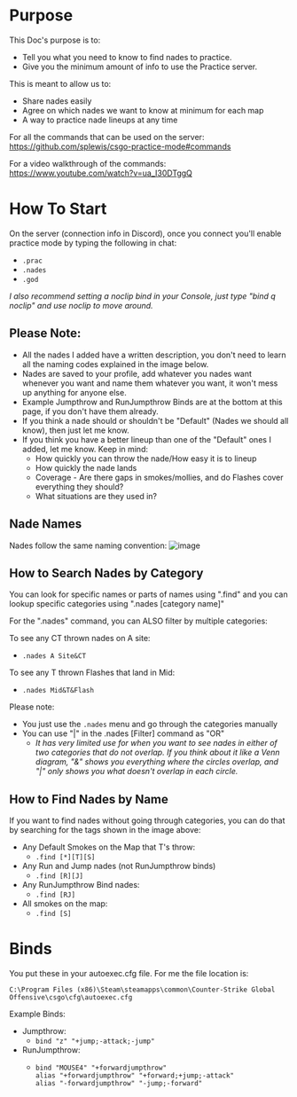 # Purpose
This Doc's purpose is to:
* Tell you what you need to know to find nades to practice. 
* Give you the minimum amount of info to use the Practice server.

This is meant to allow us to:
* Share nades easily
* Agree on which nades we want to know at minimum for each map
* A way to practice nade lineups at any time

For all the commands that can be used on the server: https://github.com/splewis/csgo-practice-mode#commands

For a video walkthrough of the commands: https://www.youtube.com/watch?v=ua_I30DTggQ 

# How To Start
On the server (connection info in Discord), once you connect you'll enable practice mode by typing the following in chat:
* ```.prac```
* ```.nades```
* ```.god```

*I also recommend setting a noclip bind in your Console, just type "bind q noclip" and use noclip to move around.* 

## Please Note:
* All the nades I added have a written description, you don't need to learn all the naming codes explained in the image below.
* Nades are saved to your profile, add whatever you nades want whenever you want and name them whatever you want, it won't mess up anything for anyone else.
* Example Jumpthrow and RunJumpthrow Binds are at the bottom at this page, if you don't have them already.
* If you think a nade should or shouldn't be "Default" (Nades we should all know), then just let me know.
* If you think you have a better lineup than one of the "Default" ones I added, let me know. Keep in mind:
  * How quickly you can throw the nade/How easy it is to lineup
  * How quickly the nade lands
  * Coverage - Are there gaps in smokes/mollies, and do Flashes cover everything they should?
  * What situations are they used in?
## Nade Names
Nades follow the same naming convention:
![image](https://user-images.githubusercontent.com/54295136/213258993-a74a7720-6306-44c3-b8c9-fee9b148a971.png)

## How to Search Nades by Category
You can look for specific names or parts of names using ".find" and you can lookup specific categories using ".nades [category name]" 

For the ".nades" command, you can ALSO filter by multiple categories:

To see any CT thrown nades on A site:
* ```.nades A Site&CT```

To see any T thrown Flashes that land in Mid:
* ```.nades Mid&T&Flash```

Please note: 
* You just use the ```.nades``` menu and go through the categories manually
* You can use "|" in the .nades [Filter] command as "OR"
  * *It has very limited use for when you want to see nades in either of two categories that do not overlap. If you think about it like a Venn diagram, "&" shows you everything where the circles overlap, and "|" only shows you what doesn't overlap in each circle.*

## How to Find Nades by Name

If you want to find nades without going through categories, you can do that by searching for the tags shown in the image above:
* Any Default Smokes on the Map that T's throw:
  * ```.find [*][T][S]```
* Any Run and Jump nades (not RunJumpthrow binds)
  * ```.find [R][J]```
* Any RunJumpthrow Bind nades:
  * ```.find [RJ]```
* All smokes on the map:
  * ```.find [S]```
  
# Binds

You put these in your autoexec.cfg file. For me the file location is: 

```C:\Program Files (x86)\Steam\steamapps\common\Counter-Strike Global Offensive\csgo\cfg\autoexec.cfg```

Example Binds:
* Jumpthrow:
  * ```bind "z" "+jump;-attack;-jump"```
* RunJumpthrow:
  * ```
    bind "MOUSE4" "+forwardjumpthrow"
    alias "+forwardjumpthrow" "+forward;+jump;-attack"
    alias "-forwardjumpthrow" "-jump;-forward"
    ```
